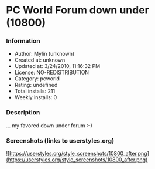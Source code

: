 # PC World Forum down under (10800)

### Information
- Author: Mylin (unknown)
- Created at: unknown
- Updated at: 3/24/2010, 11:16:32 PM
- License: NO-REDISTRIBUTION
- Category: pcworld
- Rating: undefined
- Total installs: 211
- Weekly installs: 0


### Description
... my favored down under forum :-)


### Screenshots (links to userstyles.org)
![https://userstyles.org/style_screenshots/10800_after.png](https://userstyles.org/style_screenshots/10800_after.png)


